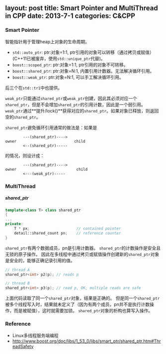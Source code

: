 layout: post
title: Smart Pointer and MultiThread in CPP
date: 2013-7-1
categories: C&CPP
---

### Smart Pointer

智能指针用于管理heap上对象的生命周期。

- `std::auto_ptr`: ptr:对象=1:1, ptr引用的对象可以转移（通过拷贝或赋值）(C++11已被废弃，使用`std::unique_ptr`代替)。
- `boost::scoped_ptr`: ptr:对象=1:1, ptr引用的对象不可转移。
- `boost::shared_ptr`: ptr:对象=N:1, 内置引用计数器。无法解决循环引用。
- `boost::weak_ptr`: ptr:对象=N:1, 可以手工解决循环引用。

后三个在`std::tr1`中也提供。

`weak_ptr`只能通过`shared_ptr`或`weak_ptr`创建，因此其必须对应一个`shared_ptr`，但是不会增加`shared_ptr`的引用计数，因此是一个弱引用。`weak_ptr`通过**提升/lock()**获得对应的`shared_ptr`。如果对象已释放，则返回空的`shared_ptr`。

`shared_ptr`避免循环引用通常的做法是：如果是

```
        ---(shared_ptr)---->
owner                          child
        <--(shared_ptr)-----
```

的情况，则设计成：

```
        ---(shared_ptr)---->
owner                           child
        <---(weak_ptr)-----
```



### MultiThread

##### shared_ptr

```.cpp
template<class T> class shared_ptr
{
...
private:
    T * px;                     // contained pointer
    detail::shared_count pn;    // reference counter
}
```

`shared_ptr`有两个数据成员，pn是引用计数器。
`shared_ptr`的计数操作是安全且无锁的原子操作。
因此在多线程中通过拷贝或赋值操作创建新的`shared_ptr`对象是安全的，能够正确记录引用的值。

```.cpp
// thread A
shared_ptr<int> p2(p); // reads p

// thread B
shared_ptr<int> p3(p); // read p, OK, multiple reads are safe
```

上面代码读取了同一个`shared_ptr`对象，结果是正确的。
但是同一个`shared_ptr`被多个线程写入时，结果就未定义了（因为有两个成员，pn并不是执行计数操作，而是被赋值），这时就需要加锁。
`shared_ptr`对象的析构也算写入操作。


### Reference

- Linux多线程服务端编程
- http://www.boost.org/doc/libs/1_53_0/libs/smart_ptr/shared_ptr.htm#ThreadSafety
